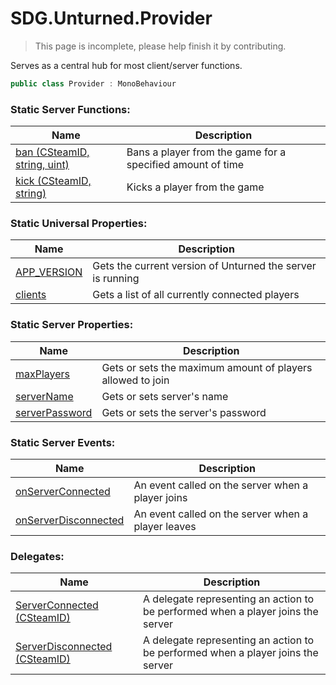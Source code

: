 # SDG.Unturned.Provider

> This page is incomplete, please help finish it by contributing.

Serves as a central hub for most client/server functions.

```csharp
public class Provider : MonoBehaviour
```

### Static Server Functions:

Name | Description
------------ | -------------
[ban (CSteamID, string, uint)](scripting/sdg/unturned/provider/ban) | Bans a player from the game for a specified amount of time
[kick (CSteamID, string)](scripting/sdg/unturned/provider/kick) | Kicks a player from the game

### Static Universal Properties:

Name | Description
------------ | -------------
[APP_VERSION](scripting/sdg/unturned/provider/app_version) | Gets the current version of Unturned the server is running
[clients](scripting/sdg/unturned/provider/clients) | Gets a list of all currently connected players

### Static Server Properties:

Name | Description
------------ | -------------
[maxPlayers](scripting/sdg/unturned/provider/maxplayers) | Gets or sets the maximum amount of players allowed to join
[serverName](scripting/sdg/unturned/provider/servername) | Gets or sets server's name
[serverPassword](scripting/sdg/unturned/provider/serverpassword) | Gets or sets the server's password

### Static Server Events:

Name | Description
------------ | -------------
[onServerConnected](scripting/sdg/unturned/provider/onserverconnected) | An event called on the server when a player joins
[onServerDisconnected](scripting/sdg/unturned/provider/onserverdisconnected) | An event called on the server when a player leaves

### Delegates:

Name | Description
------------ | -------------
[ServerConnected (CSteamID)](scripting/sdg/unturned/provider/serverconnected) | A delegate representing an action to be performed when a player joins the server
[ServerDisconnected (CSteamID)](scripting/sdg/unturned/provider/serverdisconnected) | A delegate representing an action to be performed when a player joins the server